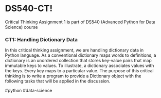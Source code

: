 # DS540-CT!
Critical Thinking Assignment 1 is part of DS540 (Advanced Python for Data Science) course

### CT1: Handling Dictionary Data

In this critical thinking assignment, we are handling dictionary data in Python language. As a conventional dictionary maps words to definitions, a dictionary is an unordered collection that stores key-value pairs that map immutable keys to values. To illustrate, a dictionary associates values with the keys. Every key maps to a particular value. The purpose of this critical thinking is to write a program to provide a Dictionary object with the following tasks that will be applied in the discussion. 

#python #data-science
